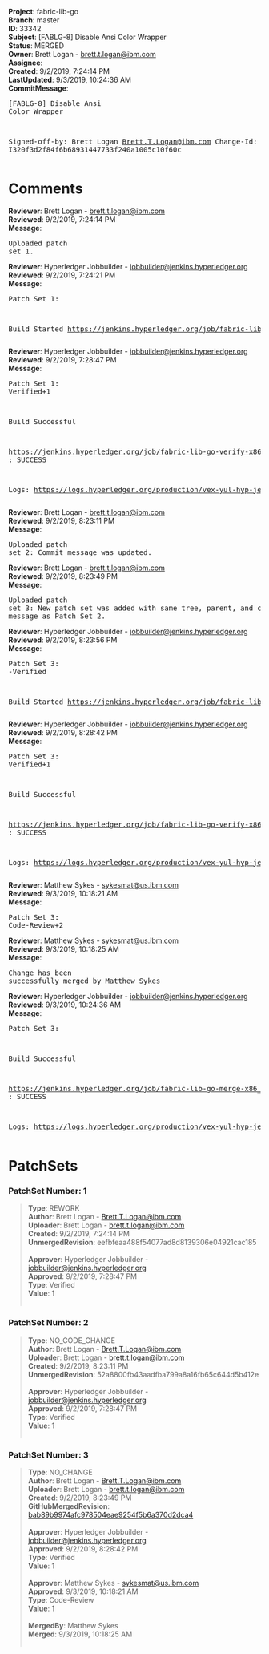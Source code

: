 <strong>Project</strong>: fabric-lib-go<br><strong>Branch</strong>: master<br><strong>ID</strong>: 33342<br><strong>Subject</strong>: [FABLG-8] Disable Ansi Color Wrapper<br><strong>Status</strong>: MERGED<br><strong>Owner</strong>: Brett Logan - brett.t.logan@ibm.com<br><strong>Assignee</strong>:<br><strong>Created</strong>: 9/2/2019, 7:24:14 PM<br><strong>LastUpdated</strong>: 9/3/2019, 10:24:36 AM<br><strong>CommitMessage</strong>:<br><pre>[FABLG-8] Disable Ansi Color Wrapper

Signed-off-by: Brett Logan <Brett.T.Logan@ibm.com>
Change-Id: I320f3d2f84f6b68931447733f240a1005c10f60c
</pre><h1>Comments</h1><strong>Reviewer</strong>: Brett Logan - brett.t.logan@ibm.com<br><strong>Reviewed</strong>: 9/2/2019, 7:24:14 PM<br><strong>Message</strong>: <pre>Uploaded patch set 1.</pre><strong>Reviewer</strong>: Hyperledger Jobbuilder - jobbuilder@jenkins.hyperledger.org<br><strong>Reviewed</strong>: 9/2/2019, 7:24:21 PM<br><strong>Message</strong>: <pre>Patch Set 1:

Build Started https://jenkins.hyperledger.org/job/fabric-lib-go-verify-x86_64/38/</pre><strong>Reviewer</strong>: Hyperledger Jobbuilder - jobbuilder@jenkins.hyperledger.org<br><strong>Reviewed</strong>: 9/2/2019, 7:28:47 PM<br><strong>Message</strong>: <pre>Patch Set 1: Verified+1

Build Successful 

https://jenkins.hyperledger.org/job/fabric-lib-go-verify-x86_64/38/ : SUCCESS

Logs: https://logs.hyperledger.org/production/vex-yul-hyp-jenkins-3/fabric-lib-go-verify-x86_64/38</pre><strong>Reviewer</strong>: Brett Logan - brett.t.logan@ibm.com<br><strong>Reviewed</strong>: 9/2/2019, 8:23:11 PM<br><strong>Message</strong>: <pre>Uploaded patch set 2: Commit message was updated.</pre><strong>Reviewer</strong>: Brett Logan - brett.t.logan@ibm.com<br><strong>Reviewed</strong>: 9/2/2019, 8:23:49 PM<br><strong>Message</strong>: <pre>Uploaded patch set 3: New patch set was added with same tree, parent, and commit message as Patch Set 2.</pre><strong>Reviewer</strong>: Hyperledger Jobbuilder - jobbuilder@jenkins.hyperledger.org<br><strong>Reviewed</strong>: 9/2/2019, 8:23:56 PM<br><strong>Message</strong>: <pre>Patch Set 3: -Verified

Build Started https://jenkins.hyperledger.org/job/fabric-lib-go-verify-x86_64/39/</pre><strong>Reviewer</strong>: Hyperledger Jobbuilder - jobbuilder@jenkins.hyperledger.org<br><strong>Reviewed</strong>: 9/2/2019, 8:28:42 PM<br><strong>Message</strong>: <pre>Patch Set 3: Verified+1

Build Successful 

https://jenkins.hyperledger.org/job/fabric-lib-go-verify-x86_64/39/ : SUCCESS

Logs: https://logs.hyperledger.org/production/vex-yul-hyp-jenkins-3/fabric-lib-go-verify-x86_64/39</pre><strong>Reviewer</strong>: Matthew Sykes - sykesmat@us.ibm.com<br><strong>Reviewed</strong>: 9/3/2019, 10:18:21 AM<br><strong>Message</strong>: <pre>Patch Set 3: Code-Review+2</pre><strong>Reviewer</strong>: Matthew Sykes - sykesmat@us.ibm.com<br><strong>Reviewed</strong>: 9/3/2019, 10:18:25 AM<br><strong>Message</strong>: <pre>Change has been successfully merged by Matthew Sykes</pre><strong>Reviewer</strong>: Hyperledger Jobbuilder - jobbuilder@jenkins.hyperledger.org<br><strong>Reviewed</strong>: 9/3/2019, 10:24:36 AM<br><strong>Message</strong>: <pre>Patch Set 3:

Build Successful 

https://jenkins.hyperledger.org/job/fabric-lib-go-merge-x86_64/3/ : SUCCESS

Logs: https://logs.hyperledger.org/production/vex-yul-hyp-jenkins-3/fabric-lib-go-merge-x86_64/3</pre><h1>PatchSets</h1><h3>PatchSet Number: 1</h3><blockquote><strong>Type</strong>: REWORK<br><strong>Author</strong>: Brett Logan - Brett.T.Logan@ibm.com<br><strong>Uploader</strong>: Brett Logan - brett.t.logan@ibm.com<br><strong>Created</strong>: 9/2/2019, 7:24:14 PM<br><strong>UnmergedRevision</strong>: eefbfeaa488f54077ad8d8139306e04921cac185<br><br><strong>Approver</strong>: Hyperledger Jobbuilder - jobbuilder@jenkins.hyperledger.org<br><strong>Approved</strong>: 9/2/2019, 7:28:47 PM<br><strong>Type</strong>: Verified<br><strong>Value</strong>: 1<br><br></blockquote><h3>PatchSet Number: 2</h3><blockquote><strong>Type</strong>: NO_CODE_CHANGE<br><strong>Author</strong>: Brett Logan - Brett.T.Logan@ibm.com<br><strong>Uploader</strong>: Brett Logan - brett.t.logan@ibm.com<br><strong>Created</strong>: 9/2/2019, 8:23:11 PM<br><strong>UnmergedRevision</strong>: 52a8800fb43aadfba799a8a16fb65c644d5b412e<br><br><strong>Approver</strong>: Hyperledger Jobbuilder - jobbuilder@jenkins.hyperledger.org<br><strong>Approved</strong>: 9/2/2019, 7:28:47 PM<br><strong>Type</strong>: Verified<br><strong>Value</strong>: 1<br><br></blockquote><h3>PatchSet Number: 3</h3><blockquote><strong>Type</strong>: NO_CHANGE<br><strong>Author</strong>: Brett Logan - Brett.T.Logan@ibm.com<br><strong>Uploader</strong>: Brett Logan - brett.t.logan@ibm.com<br><strong>Created</strong>: 9/2/2019, 8:23:49 PM<br><strong>GitHubMergedRevision</strong>: [bab89b9974afc978504eae9254f5b6a370d2dca4](https://github.com/hyperledger/fabric-lib-go/commit/bab89b9974afc978504eae9254f5b6a370d2dca4)<br><br><strong>Approver</strong>: Hyperledger Jobbuilder - jobbuilder@jenkins.hyperledger.org<br><strong>Approved</strong>: 9/2/2019, 8:28:42 PM<br><strong>Type</strong>: Verified<br><strong>Value</strong>: 1<br><br><strong>Approver</strong>: Matthew Sykes - sykesmat@us.ibm.com<br><strong>Approved</strong>: 9/3/2019, 10:18:21 AM<br><strong>Type</strong>: Code-Review<br><strong>Value</strong>: 1<br><br><strong>MergedBy</strong>: Matthew Sykes<br><strong>Merged</strong>: 9/3/2019, 10:18:25 AM<br><br></blockquote>